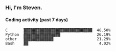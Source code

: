 ### Hi, I'm Steven.

#### Coding activity (past 7 days)
```
C       ▓▓▓▓▓▓▓▓▓▓▓▓▓▓▓▓▓▓▓▓▓▓▓▓▓▓▓▓▓▓  48.50%
Python  ▓▓▓▓▓▓▓▓▓▓▓▓▓▓▓▓                26.19%
other   ▓▓▓▓▓▓▓▓▓▓▓▓▓                   21.29%
Bash    ▓▓                               4.02%
```
